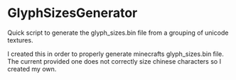 # GlyphSizesGenerator
Quick script to generate the glyph_sizes.bin file from a grouping of unicode textures.

I created this in order to properly generate minecrafts glyph_sizes.bin file. The current provided one does not correctly size chinese characters so I created my own.
